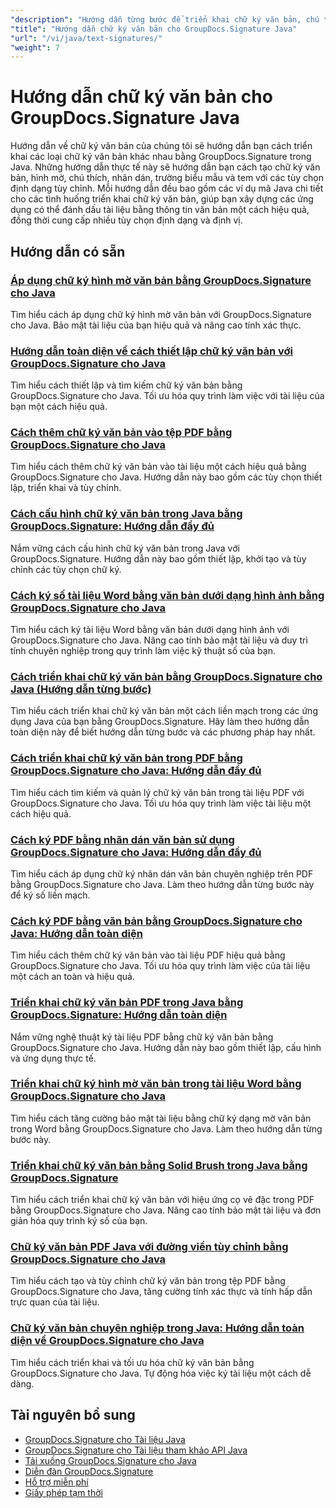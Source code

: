 ```yaml
---
"description": "Hướng dẫn từng bước để triển khai chữ ký văn bản, chú thích, hình mờ và đánh dấu tài liệu dựa trên văn bản bằng GroupDocs.Signature cho Java."
"title": "Hướng dẫn chữ ký văn bản cho GroupDocs.Signature Java"
"url": "/vi/java/text-signatures/"
"weight": 7
---
```


# Hướng dẫn chữ ký văn bản cho GroupDocs.Signature Java

Hướng dẫn về chữ ký văn bản của chúng tôi sẽ hướng dẫn bạn cách triển khai các loại chữ ký văn bản khác nhau bằng GroupDocs.Signature trong Java. Những hướng dẫn thực tế này sẽ hướng dẫn bạn cách tạo chữ ký văn bản, hình mờ, chú thích, nhãn dán, trường biểu mẫu và tem với các tùy chọn định dạng tùy chỉnh. Mỗi hướng dẫn đều bao gồm các ví dụ mã Java chi tiết cho các tình huống triển khai chữ ký văn bản, giúp bạn xây dựng các ứng dụng có thể đánh dấu tài liệu bằng thông tin văn bản một cách hiệu quả, đồng thời cung cấp nhiều tùy chọn định dạng và định vị.

## Hướng dẫn có sẵn

### [Áp dụng chữ ký hình mờ văn bản bằng GroupDocs.Signature cho Java](./apply-text-watermark-signature-groupdocs-java/)
Tìm hiểu cách áp dụng chữ ký hình mờ văn bản với GroupDocs.Signature cho Java. Bảo mật tài liệu của bạn hiệu quả và nâng cao tính xác thực.

### [Hướng dẫn toàn diện về cách thiết lập chữ ký văn bản với GroupDocs.Signature cho Java](./guide-setting-up-text-signatures-groupdocs-signature-java/)
Tìm hiểu cách thiết lập và tìm kiếm chữ ký văn bản bằng GroupDocs.Signature cho Java. Tối ưu hóa quy trình làm việc với tài liệu của bạn một cách hiệu quả.

### [Cách thêm chữ ký văn bản vào tệp PDF bằng GroupDocs.Signature cho Java](./groupdocs-signature-java-add-text-signature/)
Tìm hiểu cách thêm chữ ký văn bản vào tài liệu một cách hiệu quả bằng GroupDocs.Signature cho Java. Hướng dẫn này bao gồm các tùy chọn thiết lập, triển khai và tùy chỉnh.

### [Cách cấu hình chữ ký văn bản trong Java bằng GroupDocs.Signature: Hướng dẫn đầy đủ](./configure-text-signatures-java-groupdocs-signature/)
Nắm vững cách cấu hình chữ ký văn bản trong Java với GroupDocs.Signature. Hướng dẫn này bao gồm thiết lập, khởi tạo và tùy chỉnh các tùy chọn chữ ký.

### [Cách ký số tài liệu Word bằng văn bản dưới dạng hình ảnh bằng GroupDocs.Signature cho Java](./sign-word-docs-text-image-groupdocs-java/)
Tìm hiểu cách ký tài liệu Word bằng văn bản dưới dạng hình ảnh với GroupDocs.Signature cho Java. Nâng cao tính bảo mật tài liệu và duy trì tính chuyên nghiệp trong quy trình làm việc kỹ thuật số của bạn.

### [Cách triển khai chữ ký văn bản bằng GroupDocs.Signature cho Java (Hướng dẫn từng bước)](./implement-text-signatures-groupdocs-java/)
Tìm hiểu cách triển khai chữ ký văn bản một cách liền mạch trong các ứng dụng Java của bạn bằng GroupDocs.Signature. Hãy làm theo hướng dẫn toàn diện này để biết hướng dẫn từng bước và các phương pháp hay nhất.

### [Cách triển khai chữ ký văn bản trong PDF bằng GroupDocs.Signature cho Java: Hướng dẫn đầy đủ](./groupdocs-signature-java-text-signatures-pdf/)
Tìm hiểu cách tìm kiếm và quản lý chữ ký văn bản trong tài liệu PDF với GroupDocs.Signature cho Java. Tối ưu hóa quy trình làm việc tài liệu một cách hiệu quả.

### [Cách ký PDF bằng nhãn dán văn bản sử dụng GroupDocs.Signature cho Java: Hướng dẫn đầy đủ](./groupdocs-signature-java-pdf-text-sticker/)
Tìm hiểu cách áp dụng chữ ký nhãn dán văn bản chuyên nghiệp trên PDF bằng GroupDocs.Signature cho Java. Làm theo hướng dẫn từng bước này để ký số liền mạch.

### [Cách ký PDF bằng văn bản bằng GroupDocs.Signature cho Java: Hướng dẫn toàn diện](./sign-pdf-text-groupdocs-signature-java/)
Tìm hiểu cách thêm chữ ký văn bản vào tài liệu PDF hiệu quả bằng GroupDocs.Signature cho Java. Tối ưu hóa quy trình làm việc của tài liệu một cách an toàn và hiệu quả.

### [Triển khai chữ ký văn bản PDF trong Java bằng GroupDocs.Signature: Hướng dẫn toàn diện](./pdf-text-signatures-java-groupdocs-signature/)
Nắm vững nghệ thuật ký tài liệu PDF bằng chữ ký văn bản bằng GroupDocs.Signature cho Java. Hướng dẫn này bao gồm thiết lập, cấu hình và ứng dụng thực tế.

### [Triển khai chữ ký hình mờ văn bản trong tài liệu Word bằng GroupDocs.Signature cho Java](./implement-text-watermark-signature-word-documents-groupdocs-java/)
Tìm hiểu cách tăng cường bảo mật tài liệu bằng chữ ký dạng mờ văn bản trong Word bằng GroupDocs.Signature cho Java. Làm theo hướng dẫn từng bước này.

### [Triển khai chữ ký văn bản bằng Solid Brush trong Java bằng GroupDocs.Signature](./groupdocs-signature-java-text-solid-brush/)
Tìm hiểu cách triển khai chữ ký văn bản với hiệu ứng cọ vẽ đặc trong PDF bằng GroupDocs.Signature cho Java. Nâng cao tính bảo mật tài liệu và đơn giản hóa quy trình ký số của bạn.

### [Chữ ký văn bản PDF Java với đường viền tùy chỉnh bằng GroupDocs.Signature cho Java](./java-pdf-text-signatures-groupdocs-custom-borders/)
Tìm hiểu cách tạo và tùy chỉnh chữ ký văn bản trong tệp PDF bằng GroupDocs.Signature cho Java, tăng cường tính xác thực và tính hấp dẫn trực quan của tài liệu.

### [Chữ ký văn bản chuyên nghiệp trong Java: Hướng dẫn toàn diện về GroupDocs.Signature cho Java](./groupdocs-signature-java-text-signatures-guide/)
Tìm hiểu cách triển khai và tối ưu hóa chữ ký văn bản bằng GroupDocs.Signature cho Java. Tự động hóa việc ký tài liệu một cách dễ dàng.

## Tài nguyên bổ sung

- [GroupDocs.Signature cho Tài liệu Java](https://docs.groupdocs.com/signature/java/)
- [GroupDocs.Signature cho Tài liệu tham khảo API Java](https://reference.groupdocs.com/signature/java/)
- [Tải xuống GroupDocs.Signature cho Java](https://releases.groupdocs.com/signature/java/)
- [Diễn đàn GroupDocs.Signature](https://forum.groupdocs.com/c/signature)
- [Hỗ trợ miễn phí](https://forum.groupdocs.com/)
- [Giấy phép tạm thời](https://purchase.groupdocs.com/temporary-license/)